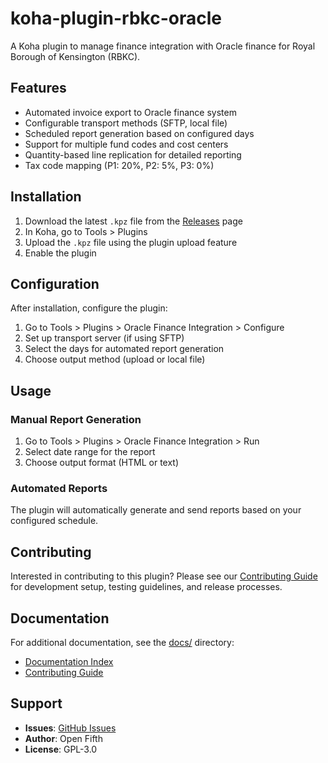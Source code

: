 # koha-plugin-rbkc-oracle

A Koha plugin to manage finance integration with Oracle finance for Royal Borough of Kensington (RBKC).

## Features

- Automated invoice export to Oracle finance system
- Configurable transport methods (SFTP, local file)
- Scheduled report generation based on configured days
- Support for multiple fund codes and cost centers
- Quantity-based line replication for detailed reporting
- Tax code mapping (P1: 20%, P2: 5%, P3: 0%)

## Installation

1. Download the latest `.kpz` file from the [Releases](https://github.com/openfifth/koha-plugin-wcc-sap/releases) page
2. In Koha, go to Tools > Plugins
3. Upload the `.kpz` file using the plugin upload feature
4. Enable the plugin

## Configuration

After installation, configure the plugin:

1. Go to Tools > Plugins > Oracle Finance Integration > Configure
2. Set up transport server (if using SFTP)
3. Select the days for automated report generation
4. Choose output method (upload or local file)

## Usage

### Manual Report Generation

1. Go to Tools > Plugins > Oracle Finance Integration > Run
2. Select date range for the report
3. Choose output format (HTML or text)

### Automated Reports

The plugin will automatically generate and send reports based on your configured schedule.

## Contributing

Interested in contributing to this plugin? Please see our [Contributing Guide](CONTRIBUTING.md) for development setup, testing guidelines, and release processes.

## Documentation

For additional documentation, see the [docs/](docs/) directory:

- [Documentation Index](docs/README.md)
- [Contributing Guide](CONTRIBUTING.md)

## Support

- **Issues**: [GitHub Issues](https://github.com/openfifth/koha-plugin-wcc-sap/issues)
- **Author**: Open Fifth
- **License**: GPL-3.0
